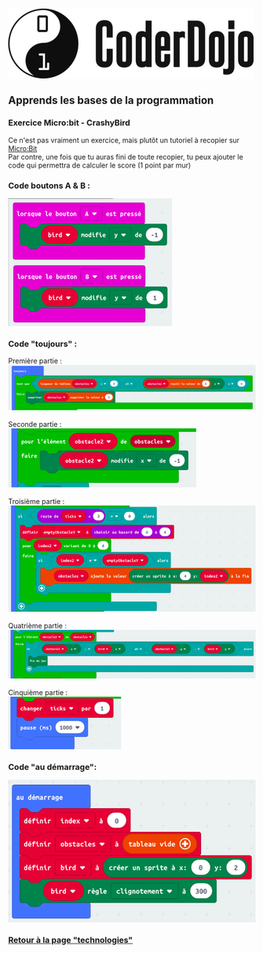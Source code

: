 ![Logo CoderDojo](./images/coderdojo-logo.png)

## Apprends les bases de la programmation

### Exercice Micro:bit - CrashyBird

Ce n'est pas vraiment un exercice, mais plutôt un tutoriel à recopier sur [Micro:Bit](https://makecode.microbit.org/#editor)<br/>
Par contre, une fois que tu auras fini de toute recopier, tu peux ajouter le code qui permettra de calculer le score (1 point par mur)

### Code boutons A & B :
![Screen du code des boutons A & B](./images/microbit/code-ab.png)

### Code "toujours" :

Première partie : <br/>
![Screen du code des boutons A & B](./images/microbit/code-1.png)
<br/>
<br/>Seconde partie : <br/>
![Screen du code des boutons A & B](./images/microbit/code-2.png)
<br/>
<br/>Troisième partie : <br/>
![Screen du code des boutons A & B](./images/microbit/code-3.png)
<br/>
<br/>Quatrième partie : <br/>
![Screen du code des boutons A & B](./images/microbit/code-4.png)
<br/>
<br/>Cinquième partie : <br/>
![Screen du code des boutons A & B](./images/microbit/code-5.png)


### Code "au démarrage":
![Screen du code "au démarrage"](./images/microbit/code-audemarrage.png)
### [Retour à la page "technologies"](https://github.com/PaulineRoppe/CoderDojo-Workshop/blob/master/technologies.md)

